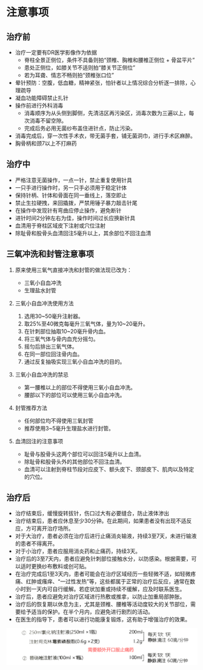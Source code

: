 # 注意事项

## 治疗前

- 治疗一定要有DR医学影像作为依据
  - 脊柱全景正侧位，条件不具备则拍“颈椎、胸椎和腰椎正侧位 + 骨盆平片”
  - 患处正侧位，如膝关节不适则拍“膝关节正侧位”
  - 若为耳聋、情志不畅则拍“颈椎张口位”
- 晕针预防：空腹，低血糖，精神紧张，怕针者以上情况综合分析逐一排除，心理疏导
- 凝血功能障碍禁止扎针
- 操作前进行外科消毒
  - 消毒顺序为从头侧到脚侧，先清洁区再污染区，消毒次数为三遍以上，每次消毒不留空隙。
  - 完成后务必用无菌纱布盖住进针点，防止污染。
- 消毒完成后，穿一次性手术衣，带无菌手套，铺无菌洞巾，进行手术区麻醉。
- 胸骨柄和颈7以上不打麻药

## 治疗中

- 严格注意无菌操作，一点一针，禁止重复使用针具
- 一只手进行操作时，另一只手必须用于稳定针体
- 保持针柄、针体和骨面在同一垂线上，落空即止
- 禁止生拉硬拽，来回撬拨，严禁用锤子暴力敲击针尾
- 在操作中发现针有弯曲应停止操作，避免断针
- 进针时间2分钟左右为佳，操作时间过长应换新针具
- 血清用于脊柱区域皮下注射或穴位注射
- 除耻骨和股骨头血清回注5毫升以上，其余部位不回注血清

## 三氧冲洗和封管注意事项

1. 原来使用三氧气直接冲洗和封管的做法现已改为：
     - 三氧小自血冲洗
     - 生理盐水封管

2. 三氧小自血冲洗使用方法
     1. 选用30~50毫升注射器。
     2. 取25%至40微克每毫升三氧气体，量为10~20毫升。
     3. 在针刺部位抽取10~20毫升骨内血。
     4. 将三氧气体与骨内血充分摇匀。
     5. 摇匀后排出三氧气体。
     6. 在同一部位回注骨内血。
     7. 通过反复抽吸实现三氧小自血冲洗的目的。

3. 三氧小自血冲洗的禁忌
     - 第一腰椎以上的部位不得使用三氧小自血冲洗。
     - 腰部以下的部位可以使用三氧小自血冲洗。

4. 封管推荐方法
     - 任何部位均不得使用三氧封管
     - 推荐使用3~5毫升生理盐水进行封管。

5. 血清回注的注意事项
   - 耻骨与股骨头这两个部位可以回注5毫升以上血清。
   - 除耻骨和股骨头外的其他部位不回注血清。
   - 血清可以注射到脊柱节段对应皮下、额头皮下、颈部皮下、肌肉以及特定的穴位。

## 治疗后

- 治疗结束后，缓慢旋转拔针，伤口过大有必要缝合，防止液体渗出
- 治疗结束后，患者应休息至少30分钟。在此期间，如果患者没有出现不适反应，方可离开治疗场所。
- 对于大治疗，患者必须在治疗后进行止痛消炎输液，持续3至7天，未进行输液的患者不得离开。
- 对于小治疗，患者应服用消炎药和止痛药，持续3天。
- 治疗后的3至7天内，患者应避免针刺部位接触水分，以防感染。根据需要，可以适时更换纱布敷料或创可贴。
- 在治疗完成后1至3天内，患者可能会在治疗区域经历一些轻微不适，如轻微疼痛、红肿或瘙痒、“一过性发热”等，这些都属于正常的治疗后反应，通常在数小时到一天内可自行缓解。若症状加重或持续不缓解，应及时联系医生。
- 治疗后，患者应避免对治疗区域进行热敷或推拿，以防止加重局部肿胀。
- 治疗后的恢复期以休息为主，尤其是颈椎、腰椎等活动度较大的关节部位，需要给予适当的保护。在半个月内，应避免进行剧烈的活动。
- 在医生的指导下，患者可以进行功能康复锻炼，这有助于增强治疗的效果。

![输液](images/输液.png)
